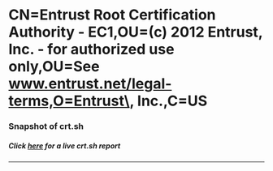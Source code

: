 # CN=Entrust Root Certification Authority - EC1,OU=(c) 2012 Entrust\, Inc. - for authorized use only,OU=See www.entrust.net/legal-terms,O=Entrust\, Inc.,C=US
### Snapshot of crt.sh
##### Click [here](https://crt.sh/?serial=045339FA0000000051D49217) for a live crt.sh report

---
